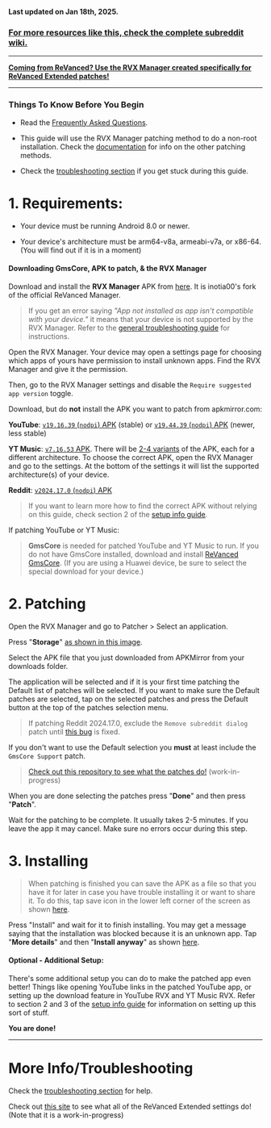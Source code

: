**Last updated on Jan 18th, 2025.**



### [For more resources like this, check the complete subreddit wiki.](https://reddit.com/r/revancedextended/w/index)

___

**[Coming from ReVanced? Use the RVX Manager created specifically for ReVanced Extended patches!](https://github.com/inotia00/revanced-manager/releases/latest)**

___





### **Things To Know Before You Begin**


* Read the [Frequently Asked Questions](https://www.reddit.com/r/revancedextended/wiki/faq/).


* This guide will use the RVX Manager patching method to do a non-root installation. Check the [documentation](https://github.com/inotia00/revanced-documentation#revanced-extended-documentation) for info on the other patching methods.


* Check the [troubleshooting section](https://www.reddit.com/r/revancedextended/wiki/troubleshooting/) if you get stuck during this guide.





# **1. Requirements:**


* Your device must be running Android 8.0 or newer.


* Your device's architecture must be arm64-v8a, armeabi-v7a, or x86-64. (You will find out if it is in a moment) 





#### **Downloading GmsCore, APK to patch, & the RVX Manager**


Download and install the **RVX Manager** APK from [here](https://github.com/inotia00/revanced-manager/releases/latest). It is inotia00's fork of the official ReVanced Manager.

> If you get an error saying *"App not installed as app isn't compatible with your device."* it means that your device is not supported by the RVX Manager. Refer to the [general troubleshooting guide](https://github.com/ReVanced-Extended-Community/Community-Guides/blob/main/community-wiki/general-troubleshooting.md) for instructions.


Open the RVX Manager. Your device may open a settings page for choosing which apps of yours have permission to install unknown apps. Find the RVX Manager and give it the permission.


Then, go to the RVX Manager settings and disable the `Require suggested app version` toggle.


Download, but do **not** install the APK you want to patch from apkmirror.com:

**YouTube**: [`v19.16.39` (`nodpi`) APK](https://www.apkmirror.com/apk/google-inc/youtube/youtube-19-16-39-release/youtube-19-16-39-android-apk-download/) (stable) or [`v19.44.39` (`nodpi`) APK](https://www.apkmirror.com/apk/google-inc/youtube/youtube-19-44-39-release/youtube-19-44-39-android-apk-download/) (newer, less stable)

**YT Music**: [`v7.16.53` APK](https://www.apkmirror.com/apk/google-inc/youtube-music/youtube-music-7-16-53-release/#downloads). There will be [2-4 variants](https://i.imgur.com/KRmvhWh.png) of the APK, each for a different architecture. To choose the correct APK, open the RVX Manager and go to the settings. At the bottom of the settings it will list the supported architecture(s) of your device.

**Reddit**: [`v2024.17.0` (`nodpi`) APK](https://www.apkmirror.com/apk/redditinc/reddit/reddit-2024-17-0-release/reddit-2024-17-0-2-android-apk-download/)



> If you want to learn more how to find the correct APK without relying on this guide, check section 2 of the [setup info guide](https://github.com/ReVanced-Extended-Community/Community-Guides/blob/main/community-wiki/patching%20%26%20setup%20info.md#2-general-info-for-patching-and-feature-setup).



If patching YouTube or YT Music:
> **GmsCore** is needed for patched YouTube and YT Music to run. If you do not have GmsCore installed, download and install [ReVanced GmsCore](https://github.com/ReVanced/GmsCore/releases/latest). (If you are using a Huawei device, be sure to select the special download for your device.)





# **2. Patching**


Open the RVX Manager and go to Patcher > Select an application.


Press "**Storage**" [as shown in this image](https://imgur.com/a/vx64z3S).


Select the APK file that you just downloaded from APKMirror from your downloads folder.


The application will be selected and if it is your first time patching the Default list of patches will be selected. If you want to make sure the Default patches are selected, tap on the selected patches and press the Default button at the top of the patches selection menu.

> If patching Reddit 2024.17.0, exclude the `Remove subreddit dialog` patch until [this bug](https://github.com/inotia00/ReVanced_Extended/issues/2688#issuecomment-2597473135) is fixed.

If you don't want to use the Default selection you **must** at least include the `GmsCore Support` patch.



> [Check out this repository to see what the patches do!](https://github.com/ReVanced-Extended-Community/Patches-Documentation#patches-documentation) (work-in-progress)


When you are done selecting the patches press "**Done**" and then press "**Patch**".


Wait for the patching to be complete. It usually takes 2-5 minutes. If you leave the app it may cancel. Make sure no errors occur during this step.





# **3. Installing**


> When patching is finished you can save the APK as a file so that you have it for later in case you have trouble installing it or want to share it. To do this, tap save icon in the lower left corner of the screen as shown [here](https://imgur.com/a/FKD0okE).


Press "Install" and wait for it to finish installing. You may get a message saying that the installation was blocked because it is an unknown app. Tap "**More details**" and then "**Install anyway**" as shown [here](https://imgur.com/a/iLP2m7l).





#### **Optional - Additional Setup:**

There's some additional setup you can do to make the patched app even better! Things like opening YouTube links in the patched YouTube app, or setting up the download feature in YouTube RVX and YT Music RVX. Refer to section 2 and 3 of the [setup info guide](https://github.com/ReVanced-Extended-Community/Community-Guides/blob/main/community-wiki/patching%20%26%20setup%20info.md#2-general-info-for-patching-and-feature-setup) for information on setting up this sort of stuff.



**You are done!**

___





# **More Info/Troubleshooting**


Check the [troubleshooting section](https://www.reddit.com/r/revancedextended/wiki/troubleshooting/) for help.


Check out [this site](https://kazimmt.github.io/#revanced-extended-features) to see what all of the ReVanced Extended settings do! (Note that it is a work-in-progress)
